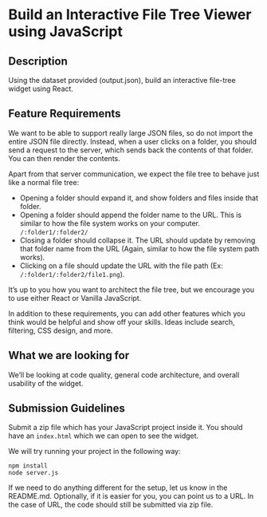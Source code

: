 # Build an Interactive File Tree Viewer using JavaScript

## Description

Using the dataset provided (output.json), build an interactive file-tree widget
using React.

## Feature Requirements

We want to be able to support really large JSON files, so do not import the entire
JSON file directly. Instead, when a user clicks on a folder, you should send a request
to the server, which sends back the contents of that folder. You can then render the
contents.

Apart from that server communication, we expect the file tree to behave just like a
normal file tree:

- Opening a folder should expand it, and show folders and files inside that folder.
- Opening a folder should append the folder name to the URL. This is similar to how
  the file system works on your computer. `/:folder1/:folder2/`
- Closing a folder should collapse it. The URL should update by removing that folder
  name from the URL (Again, similar to how the file system path works).
- Clicking on a file should update the URL with the file path
  (Ex: `/:folder1/:folder2/file1.png`).

It’s up to you how you want to architect the file tree, but we encourage you to use
either React or Vanilla JavaScript.

In addition to these requirements, you can add other features which you think would be
helpful and show off your skills. Ideas include search, filtering, CSS design, and more.

## What we are looking for

We’ll be looking at code quality, general code architecture, and overall usability of
the widget.

## Submission Guidelines

Submit a zip file which has your JavaScript project inside it. You should have an `index.html`
which we can open to see the widget.

We will try running your project in the following way:

```shell
npm install
node server.js
```

If we need to do anything different for the setup, let us know in the README.md. Optionally,
if it is easier for you, you can point us to a URL. In the case of URL, the code should still
be submitted via zip file.
